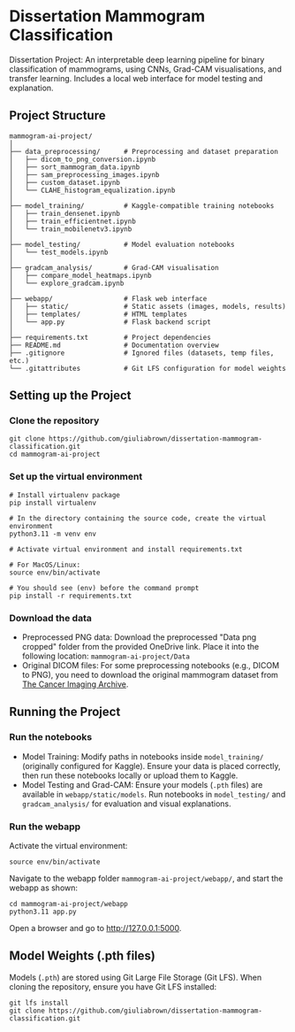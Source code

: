 # Dissertation Mammogram Classification
Dissertation Project: An interpretable deep learning pipeline for binary classification of mammograms, using CNNs, Grad-CAM visualisations, and transfer learning. Includes a local web interface for model testing and explanation.


## Project Structure

```shell
mammogram-ai-project/
│
├── data_preprocessing/      # Preprocessing and dataset preparation
│   ├── dicom_to_png_conversion.ipynb
│   ├── sort_mammogram_data.ipynb
│   ├── sam_preprocessing_images.ipynb
│   ├── custom_dataset.ipynb
│   └── CLAHE_histogram_equalization.ipynb
│
├── model_training/          # Kaggle-compatible training notebooks
│   ├── train_densenet.ipynb
│   ├── train_efficientnet.ipynb
│   └── train_mobilenetv3.ipynb
│
├── model_testing/           # Model evaluation notebooks
│   └── test_models.ipynb
│
├── gradcam_analysis/        # Grad-CAM visualisation
│   ├── compare_model_heatmaps.ipynb
│   └── explore_gradcam.ipynb
│
├── webapp/                  # Flask web interface
│   ├── static/              # Static assets (images, models, results)
│   ├── templates/           # HTML templates
│   └── app.py               # Flask backend script
│
├── requirements.txt         # Project dependencies
├── README.md                # Documentation overview
├── .gitignore               # Ignored files (datasets, temp files, etc.)
└── .gitattributes           # Git LFS configuration for model weights
```

## Setting up the Project

### Clone the repository
```shell
git clone https://github.com/giuliabrown/dissertation-mammogram-classification.git
cd mammogram-ai-project
```

### Set up the virtual environment
```shell
# Install virtualenv package
pip install virtualenv

# In the directory containing the source code, create the virtual environment
python3.11 -m venv env

# Activate virtual environment and install requirements.txt

# For MacOS/Linux:
source env/bin/activate

# You should see (env) before the command prompt
pip install -r requirements.txt
```

### Download the data
- Preprocessed PNG data: Download the preprocessed "Data png cropped" folder from the provided OneDrive link. Place it into the following location:
`mammogram-ai-project/Data`
- Original DICOM files: For some preprocessing notebooks (e.g., DICOM to PNG), you need to download the original mammogram dataset from [The Cancer Imaging Archive](https://www.cancerimagingarchive.net/collection/cbis-ddsm/).


## Running the Project

### Run the notebooks
- Model Training: Modify paths in notebooks inside `model_training/` (originally configured for Kaggle). Ensure your data is placed correctly, then run these notebooks locally or upload them to Kaggle.
- Model Testing and Grad-CAM: Ensure your models (`.pth` files) are available in `webapp/static/models`. Run notebooks in `model_testing/` and `gradcam_analysis/` for evaluation and visual explanations.


### Run the webapp

Activate the virtual environment:

```shell
source env/bin/activate
```

Navigate to the webapp folder `mammogram-ai-project/webapp/`, and start the webapp as shown:

```shell
cd mammogram-ai-project/webapp
python3.11 app.py
```

Open a browser and go to http://127.0.0.1:5000.


## Model Weights (.pth files)

Models (`.pth`) are stored using Git Large File Storage (Git LFS). When cloning the repository, ensure you have Git LFS installed:

```shell
git lfs install
git clone https://github.com/giuliabrown/dissertation-mammogram-classification.git
```